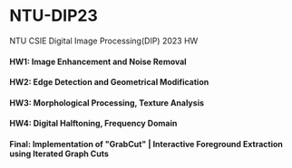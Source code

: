 # NTU-DIP23
NTU CSIE Digital Image Processing(DIP) 2023 HW
#### HW1: **Image Enhancement and Noise Removal**
#### HW2: **Edge Detection and Geometrical Modification**
#### HW3: **Morphological Processing, Texture Analysis**
#### HW4: **Digital Halftoning, Frequency Domain**
#### Final: **Implementation of "GrabCut" | Interactive Foreground Extraction using Iterated Graph Cuts**